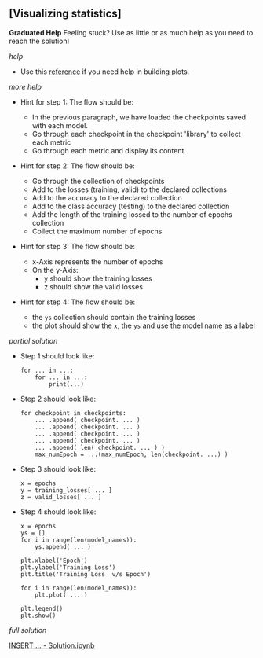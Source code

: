 
## [Visualizing statistics]
**Graduated Help**
Feeling stuck? Use as little or as much help as you need to reach the solution!

*help*
- Use this [reference](https://matplotlib.org/3.3.3/api/_as_gen/matplotlib.pyplot.plot.html) if you need help in building plots.


*more help*

* Hint for step 1: The flow should be:
	* In the previous paragraph, we have loaded the checkpoints saved with each model.
    * Go through each checkpoint in the checkpoint 'library' to collect each metric
    * Go through each metric and display its content

* Hint for step 2: The flow should be:
	* Go through the collection of checkpoints
    * Add to the losses (training, valid) to the declared collections
    * Add to the accuracy to the declared collection
    * Add to the class accuracy (testing) to the declared collection
    * Add the length of the training lossed to the number of epochs collection
    * Collect the maximum number of epochs

* Hint for step 3: The flow should be:
	* x-Axis represents the number of epochs
    * On the y-Axis:
        * y should show the training losses
        * z should show the valid losses

* Hint for step 4: The flow should be:
    * the `ys` collection should contain the training losses
    * the plot should show the `x`, the `ys` and use the model name as a label


*partial solution*

* Step 1 should look like:
	```
    for ... in ...:
        for ... in ...:
            print(...)
    ```

* Step 2 should look like:
	```
    for checkpoint in checkpoints:
        ... .append( checkpoint. ... )
        ... .append( checkpoint. ... )
        ... .append( checkpoint. ... )
        ... .append( checkpoint. ... )
        ... .append( len( checkpoint. ... ) )
        max_numEpoch = ...(max_numEpoch, len(checkpoint. ...) )
    ```

* Step 3 should look like:
	```
    x = epochs
    y = training_losses[ ... ]
    z = valid_losses[ ... ]
    ```

* Step 4 should look like:
	```
    x = epochs
    ys = []
    for i in range(len(model_names)):
        ys.append( ... )

    plt.xlabel('Epoch')
    plt.ylabel('Training Loss')
    plt.title('Training Loss  v/s Epoch')

    for i in range(len(model_names)):
        plt.plot( ... )

    plt.legend()
    plt.show()
    ```

*full solution*

  [INSERT  ... - Solution.ipynb](http://www.manning.com)
